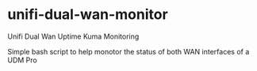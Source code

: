 # unifi-dual-wan-monitor
Unifi Dual Wan Uptime Kuma Monitoring

Simple bash script to help monotor the status of both WAN interfaces of a UDM Pro
